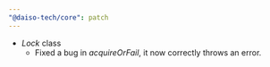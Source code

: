 ```yaml
---
"@daiso-tech/core": patch
---
```


- <i>Lock</i> class
  - Fixed a bug in <i>acquireOrFail</i>, it now correctly throws an error.
